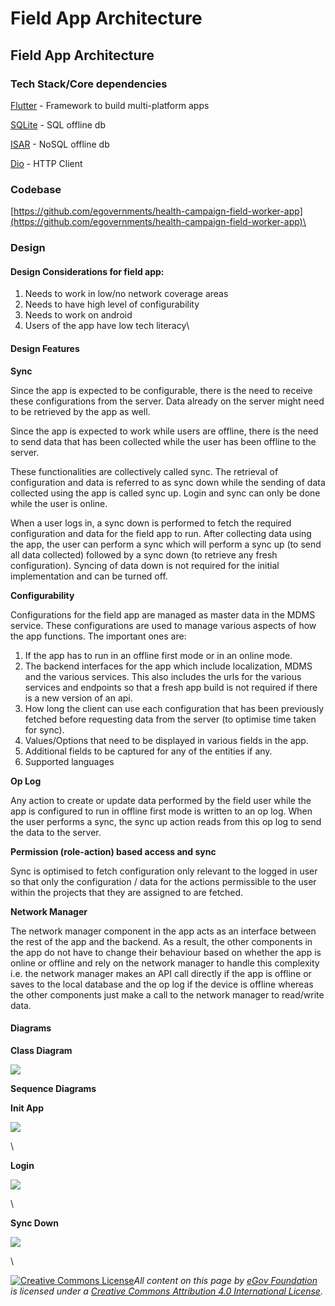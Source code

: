 # Field App Architecture

## Field App Architecture

### Tech Stack/Core dependencies

[Flutter](https://flutter.dev/) - Framework to build multi-platform apps

[SQLite](https://www.sqlite.org/) - SQL offline db

[ISAR](https://pub.dev/packages/isar) - NoSQL offline db

[Dio](https://pub.dev/packages/dio) - HTTP Client

### Codebase

[https://github.com/egovernments/health-campaign-field-worker-app](https://github.com/egovernments/health-campaign-field-worker-app)\


### Design

#### Design Considerations for field app:

1. Needs to work in low/no network coverage areas
2. Needs to have high level of configurability
3. Needs to work on android
4. Users of the app have low tech literacy\


#### Design Features

**Sync**

Since the app is expected to be configurable, there is the need to receive these configurations from the server. Data already on the server might need to be retrieved by the app as well.

Since the app is expected to work while users are offline, there is the need to send data that has been collected while the user has been offline to the server.

These functionalities are collectively called sync. The retrieval of configuration and data is referred to as sync down while the sending of data collected using the app is called sync up. Login and sync can only be done while the user is online.

When a user logs in, a sync down is performed to fetch the required configuration and data for the field app to run. After collecting data using the app, the user can perform a sync which will perform a sync up (to send all data collected) followed by a sync down (to retrieve any fresh configuration). Syncing of data down is not required for the initial implementation and can be turned off.

**Configurability**

Configurations for the field app are managed as master data in the MDMS service. These configurations are used to manage various aspects of how the app functions. The important ones are:

1. If the app has to run in an offline first mode or in an online mode.
2. The backend interfaces for the app which include localization, MDMS and the various services. This also includes the urls for the various services and endpoints so that a fresh app build is not required if there is a new version of an api.
3. How long the client can use each configuration that has been previously fetched before requesting data from the server (to optimise time taken for sync).
4. Values/Options that need to be displayed in various fields in the app.
5. Additional fields to be captured for any of the entities if any.
6. Supported languages

**Op Log**

Any action to create or update data performed by the field user while the app is configured to run in offline first mode is written to an op log. When the user performs a sync, the sync up action reads from this op log to send the data to the server.

**Permission (role-action) based access and sync**

Sync is optimised to fetch configuration only relevant to the logged in user so that only the configuration / data for the actions permissible to the user within the projects that they are assigned to are fetched.

**Network Manager**

The network manager component in the app acts as an interface between the rest of the app and the backend. As a result, the other components in the app do not have to change their behaviour based on whether the app is online or offline and rely on the network manager to handle this complexity i.e. the network manager makes an API call directly if the app is offline or saves to the local database and the op log if the device is offline whereas the other components just make a call to the network manager to read/write data.

#### Diagrams

**Class Diagram**

![](https://lh6.googleusercontent.com/6u\_Ks1nhqzaTHk2a6O4ih16JCXevaFt0QK-jsDqnKofRhOf98nO4647finh9tpBm2pcSlgcbb5YR2nze-qAhmM\_rzeL1rsq\_NlDXdQiFs9Ex0quqYIdcY\_fSlUBTD6DsnZ2Ak\_Wccn2H0cxyBMwz-2ZG\_10ZxQKRrikX60aeVoow7l7niQOaCacFQ2sG0g)

**Sequence Diagrams**

**Init App**

![](https://lh4.googleusercontent.com/SofQeWPwHkSXtAm0dEIhT-KYnMzXbZadeFn7IewejBrvjigMEN6vyxXRNA5jS7xv8EOIxGgKDItFDmHA3BYndPtFpT8j2H5VbmfshVSfe1VZBcBCXTfUtWUe7EJUwx3KPoyuStfMNUflt-m-HeOJ6h1Hje81YT2Mi7RChprs\_txKD6v4ooTQXB\_ylCtMhA)

\


**Login**

![](https://lh5.googleusercontent.com/WE0SXWklUGeV9Wk3Zlkw-Kk9kVlNpCsx\_DK-39eGf\_\_N1T0IXja\_QylXhQ30muX04dHDsrRxoC85Gi0V6RikgL84vIdbBv31bnagGSDSyMyT-mYH-xCp3D\_72PEBfO-FemwEA-ZqW-ILYtdCBlyiIyk-50f\_mb-Kq-m9GJ1x1EMV6Th1HSsuwfCscXSltg)

\


**Sync Down**

![](https://lh6.googleusercontent.com/jJVEwSinPsrP8c30WrxkwmXFBTt5IolePEh1IxtOSwaO53VrehOdCmkCFU-q-DO0\_mBe9F0pemp0L5C8\_dmv-jfevQMxYlXeG5MPySWewi6JuLeXeAxE\_beOUDxkVemJMoiOOzjDXv55gD\_EinFQm59N1yZJlhAPtuIweGD4gp9tE6YB81\_dNYmc2uStKg)

\


[![Creative Commons License](https://i.creativecommons.org/l/by/4.0/80x15.png)_​_](http://creativecommons.org/licenses/by/4.0/)_All content on this page by_ [_eGov Foundation_](https://egov.org.in/) _is licensed under a_ [_Creative Commons Attribution 4.0 International License_](http://creativecommons.org/licenses/by/4.0/)_._
